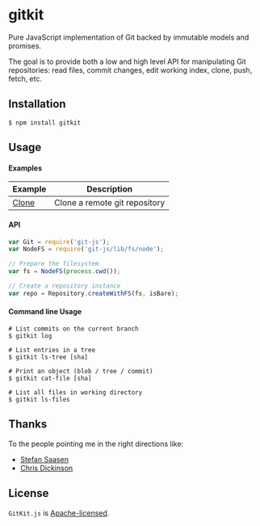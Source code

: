 # gitkit

Pure JavaScript implementation of Git backed by immutable models and promises.

The goal is to provide both a low and high level API for manipulating Git repositories: read files, commit changes, edit working index, clone, push, fetch, etc.

## Installation

```
$ npm install gitkit
```

## Usage

#### Examples

| Example | Description |
| ------- | ----------- |
| [Clone](./examples/clone.js) | Clone a remote git repository |

#### API

```js
var Git = require('git-js');
var NodeFS = require('git-js/lib/fs/node');

// Prepare the filesystem
var fs = NodeFS(process.cwd());

// Create a repository instance
var repo = Repository.createWithFS(fs, isBare);
```

#### Command line Usage

```
# List commits on the current branch
$ gitkit log

# List entries in a tree
$ gitkit ls-tree [sha]

# Print an object (blob / tree / commit)
$ gitkit cat-file [sha]

# List all files in working directory
$ gitkit ls-files
```

## Thanks

To the people pointing me in the right directions like:

- [Stefan Saasen](http://stefan.saasen.me/articles/git-clone-in-haskell-from-the-bottom-up/)
- [Chris Dickinson](https://github.com/chrisdickinson)

## License

`GitKit.js` is [Apache-licensed](./LICENSE.md).
